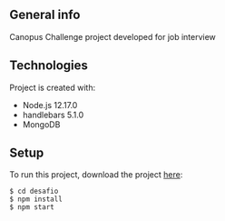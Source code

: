 ## General info

Canopus Challenge project developed for job interview
	
## Technologies
Project is created with:


* Node.js 12.17.0
* handlebars 5.1.0
* MongoDB 

	
## Setup
To run this project, download the project [here](https://github.com/LuizStevanatto/desafio-canopus.git):

```
$ cd desafio
$ npm install
$ npm start
